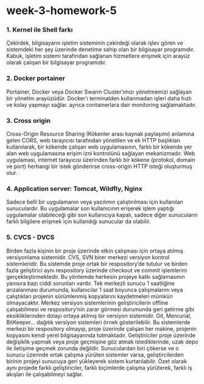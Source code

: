 # week-3-homework-5
### 1. Kernel ile Shell farkı
Çekirdek, bilgisayarın işletim sisteminin çekirdeği olarak işlev gören ve sistemdeki her şey üzerinde denetime sahip 
olan bir bilgisayar programıdır. Kabuk, işletim sistemi tarafından sağlanan hizmetlere erişmek için arayüz olarak 
çalışan bir bilgisayar programıdır.
### 2. Docker portainer
Portainer, Docker veya Docker Swarm Cluster’ımızı yönetmemizi sağlayan bir yönetim arayüzüdür. Docker’ı terminalden 
kullanmadan işleri daha hızlı ve kolay yapmayı sağlar. ayrıca containerlara dair monitoring sağlamaktadır.
### 3. Cross origin
Cross-Origin Resource Sharing (Kökenler arası kaynak paylaşımı) anlamına gelen CORS, web tarayıcısı tarafından yönetilen
ve ek HTTP başlıkları kullanılarak, bir kökende çalışan web uygulamasının, farklı bir kökende yer alan web uygulamasına
erişim izni kontrolünü sağlayan mekanizmadır. Web uygulaması, internet tarayıcısı üzerinden farklı bir kökene (protokol,
domain ve port) herhangi bir istek gönderirse cross-origin HTTP isteği oluşturmuş olur.
### 4. Application server: Tomcat, Wildfly, Nginx
Sadece belli bir uygulamanın veya yazılımın çalıştırılması için kullanılan sunuculardır. Bu uygulamalar son kullanıcının
erişerek işlem yaptığı uygulamalar olabileceği gibi son kullanıcıya kapalı, sadece diğer sunucuların farklı bilgilere 
erişmek için kullandığı sunucular da olabilir.
### 5. CVCS - DVCS
Birden fazla kişinin bir proje üzerinde etkin çalışması için ortaya atılmış versiyonlama sistemidir. CVS, SVN birer 
merkezi versiyon kontrol sistemleridir. Bu sistemde proje ortak bir respository’de tutulur ve birden fazla geliştirici 
aynı respository üzerinde checkout ve commit işlemlerini gerçekleştirmektedir. Bu yöntemde herkesin projeye katkı 
sağlamasının yanısıra bazı ciddi sorunları vardır. Tek merkezli sunucu 1 saatliğine arızalanması durumunda, kullanıcılar
1 saat boyunca çalışmalarını veya çalıştıkları projenin sürümlenmiş kopyalarını kaydetmeleri mümkün olmayacaktır.
Merkez versiyon sistemlerinin geliştiricilerin offline çalışabilmesi ve respository’nin zarar görmesi durumunda geri 
getirme gibi eksikliklerinden dolayı ortaya atılmış bir versiyon sistemidir. Git, Mercurial, BitKeeper… dağıtık versiyon
sistemleri örnek gösterilebilir. Bu sistemlerde merkezi bir respository olmayıp, proje üzerinde çalışan her makine, 
projenin kopyasını kendi yerel bilgisayarında tutmaktadır. Geliştiriciler proje üzerinde değişiklik yapmak veya proje 
geçmişine göz atmak istediklerinde, uzak depo ile iletişime geçmek zorunda değildir. Sunuculardan biri çökerse ve o 
sunucu üzerinde ortak çalışma yürüten sistemler varsa, geliştircilerden birinin projeyi sunucuya geri yükleyerek sistem 
kurtarılabilir. Özet olarak aynı projede farklı geliştiriciler, farklı biçimlerde çalışma yürüterek, farklı iş akışları 
ile çalışabilmeyi sağlar.

